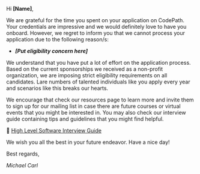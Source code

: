Hi **[Name]**,

We are grateful for the time you spent on your application on CodePath. Your credentials are impressive and we would definitely love to have you onboard. 
However, we regret to inform you that we cannot process your application due to the following reason/s:

- ***[Put eligibility concern here]***

We understand that you have put a lot of effort on the application process. Based on the current sponsorships we received as a non-profit organization,
we are imposing strict eligibility requirements on all candidates. Lare numbers of talented individuals like you apply every year and scenarios like this breaks our hearts.

We encourage that check our resources page to learn more and invite them to sign up for our mailing list in case there are future courses or virtual events that you might be interested in.
You may also check our interview guide containing tips and guidelines that you might find  helpful.

📍 [High Level Software Interview Guide](https://hackmd.io/@nesquena/HJN9k17sm?type=view)

We wish you all the best in your future endeavor. Have a nice day!

Best regards,

*Michael Carl*
